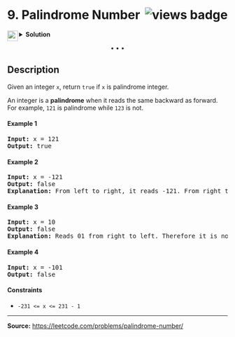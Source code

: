 <h1>
9. Palindrome Number
<img src="https://tinyurl.com/2mnmrwfe" align="right" alt="views badge">
</h1>

<details>
<summary>
    <img src="https://git.io/JDE5D" height="24" align="left" alt="swift">
    <b>Solution</b>
</summary>

<br/>

```swift
class Solution {
    func isPalindrome(_ x: Int) -> Bool {
        return x < 0 ? false : method(x: x) == x
    }
    private func method(x: Int) -> Int {
        var r = 0
        var x = x
        while x != 0 {
            r = r * 10
            r = r + x % 10
            x /= 10
        }
        return (r < Int32.min || r > Int32.max) ? 0 : r
    }
}
```

<p>
<a href="GITHUB_GIST_URL">
<img src="https://git.io/JDNlC" alt="GitHub Gist" height="18" align="center">
</a>
<a href="https://leetcode.com/problems/palindrome-number/discuss/1136330">
<img src="https://git.io/JDSVA" alt="LeetCode Discuss" height="28" align="right">
</a>
</p>
    
</details>

<p align="center">• • •</p>

## Description

Given an integer ```x```, return ```true``` if ```x``` is palindrome integer.

An integer is a **palindrome** when it reads the same backward as forward. For example, ```121``` is palindrome while ```123``` is not.

#### Example 1

<pre>
<b>Input:</b> x = 121
<b>Output:</b> true
</pre>

#### Example 2

<pre>
<b>Input:</b> x = -121
<b>Output:</b> false
<b>Explanation:</b> From left to right, it reads -121. From right to left, it becomes 121-. Therefore it is not a palindrome.
</pre>

#### Example 3

<pre>
<b>Input:</b> x = 10
<b>Output:</b> false
<b>Explanation:</b> Reads 01 from right to left. Therefore it is not a palindrome.
</pre>

#### Example 4

<pre>
<b>Input:</b> x = -101
<b>Output:</b> false
</pre>

#### Constraints

* ```-231 <= x <= 231 - 1```

---

**Source:** https://leetcode.com/problems/palindrome-number/